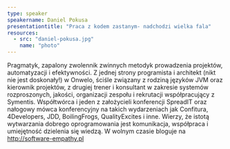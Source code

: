 ```yaml
---
type: speaker
speakername: Daniel Pokusa
presentationtitle: "Praca z kodem zastanym- nadchodzi wielka fala"
resources:
  - src: "daniel-pokusa.jpg"
    name: "photo"
---
```

Pragmatyk, zapalony zwolennik zwinnych metodyk prowadzenia projektów, automatyzacji i efektywności. Z jednej strony programista i architekt (nikt nie jest doskonały!) w Onwelo, ściśle związany z rodziną języków JVM oraz kierownik projektów, z drugiej trener i konsultant w zakresie systemów rozproszonych, jakości, organizacji zespołu i rekrutacji współpracujący z Symentis. Współtwórca i jeden z założycieli konferencji SpreadIT oraz nałogowy mówca konferencyjny na takich wydarzeniach jak Confitura, 4Developers, JDD, BoilingFrogs, QualityExcites i inne. Wierzy, że istotą wytwarzania dobrego oprogramowania jest komunikacja, współpraca i umiejętność dzielenia się wiedzą. W wolnym czasie bloguje na http://software-empathy.pl
